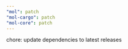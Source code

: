```yaml
---
"mol": patch
"mol-cargo": patch
"mol-core": patch
---
```


chore: update dependencies to latest releases

